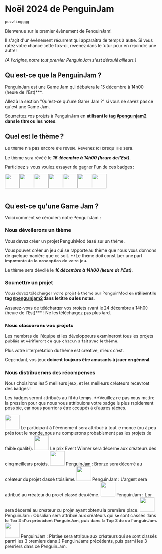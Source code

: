 # Noël 2024 de PenguinJam

<!-- Try not to touch the ```host or ```collab sections, they are direct user links -->
<!-- You should translate ```warning sections though. -->
```host
puzzlingggg
```

Bienvenue sur le premier évènement de PenguinJam!

Il s'agit d'un événement récurrent qui apparaîtra de temps à autre. Si vous ratez votre chance cette fois-ci, revenez dans le futur pour en rejoindre une autre !

*(A l'origine, notre tout premier PenguinJam s'est déroulé ailleurs.)*

## Qu'est-ce que la PenguinJam ?
PenguinJam est une Game Jam qui débutera le 16 décembre à 14h00 (heure de l'Est)***.

Allez à la section "Qu'est-ce qu'une Game Jam ?" si vous ne savez pas ce qu'est une Game Jam.

Soumettez vos projets à PenguinJam en **utilisant le tag [#penguinjam2](/search?q=%23penguinjam2) dans le titre ou les notes**.

## Quel est le thème ?
Le thème n'a pas encore été révélé. Revenez ici lorsqu'il le sera.

Le thème sera révélé le ***16 décembre à 14h00 (heure de l'Est)***.

Participez si vous voulez essayer de gagner l'un de ces badges :
<div style="display:flex;flex-direction:row">
    <img src="https://penguinmod.com/badges/participant.png" width="48">
    <img src="https://penguinmod.com/badges/eventwinner.png" width="48">
    <img src="https://penguinmod.com/badges/penguinjambronze.png" width="48">
    <img src="https://penguinmod.com/badges/penguinjamsilver.png" width="48">
    <img src="https://penguinmod.com/badges/penguinjamgold.png" width="48">
    <img src="https://penguinmod.com/badges/penguinjamobsidian.png" width="48">
    <img src="https://penguinmod.com/badges/penguinjamplatinum.png" width="48">
</div>
<br>

## Qu'est-ce qu'une Game Jam ?
Voici comment se déroulera notre PenguinJam :

### Nous dévoilerons un thème
Vous devez créer un projet PenguinMod basé sur un thème.

Vous pouvez créer un jeu qui se rapporte au thème que nous vous donnons de quelque manière que ce soit. **Le thème doit constituer une part importante de la conception de votre jeu.

Le thème sera dévoilé le ***16 décembre à 14h00 (heure de l'Est)***.

### Soumettre un projet
Vous devez télécharger votre projet à thème sur PenguinMod **en utilisant le tag [#penguinjam2](/search?q=%23penguinjam2) dans le titre ou les notes**.

Assurez-vous de télécharger vos projets avant le 24 décembre à 14h00 (heure de l'Est)*** ! Ne les téléchargez pas plus tard.

### Nous classerons vos projets
Les membres de l'équipe et les développeurs examineront tous les projets publiés et vérifieront ce que chacun a fait avec le thème.

Plus votre interprétation du thème est créative, mieux c'est.

Cependant, vos jeux **doivent toujours être amusants à jouer en général**.

### Nous distribuerons des récompenses
Nous choisirons les 5 meilleurs jeux, et les meilleurs créateurs recevront des badges !

Les badges seront attribués au fil du temps. **Veuillez ne pas nous mettre la pression pour que nous vous attribuions votre badge le plus rapidement possible, car nous pourrions être occupés à d'autres tâches.

<img src="https://penguinmod.com/badges/participant.png" width="48">
Le participant à l'événement sera attribué à tout le monde (ou à peu près tout le monde, nous ne compterons probablement pas les projets de faible qualité).

<img src="https://penguinmod.com/badges/eventwinner.png" width="48">
Le prix Event Winner sera décerné aux créateurs des cinq meilleurs projets.

<img src="https://penguinmod.com/badges/penguinjambronze.png" width="48">
PenguinJam : Bronze sera décerné au créateur du projet classé troisième.

<img src="https://penguinmod.com/badges/penguinjamsilver.png" width="48">
PenguinJam : L'argent sera attribué au créateur du projet classé deuxième.

<img src="https://penguinmod.com/badges/penguinjamgold.png" width="48">
PenguinJam : L'or sera décerné au créateur du projet ayant obtenu la première place.

<img src="https://penguinmod.com/badges/penguinjamobsidian.png" width="48">
PenguinJam : Obsidian sera attribué aux créateurs qui se sont classés dans le Top 3 d'un précédent PenguinJam, puis dans le Top 3 de ce PenguinJam.

<img src="https://penguinmod.com/badges/penguinjamplatinum.png" width="48">
PenguinJam : Platine sera attribué aux créateurs qui se sont classés parmi les 3 premiers dans 2 PenguinJams précédents, puis parmi les 3 premiers dans ce PenguinJam.
